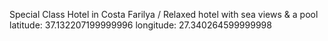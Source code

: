 Special Class Hotel in Costa Farilya /  Relaxed hotel with sea views & a pool
latitude:  37.132207199999996
longitude:  27.340264599999998